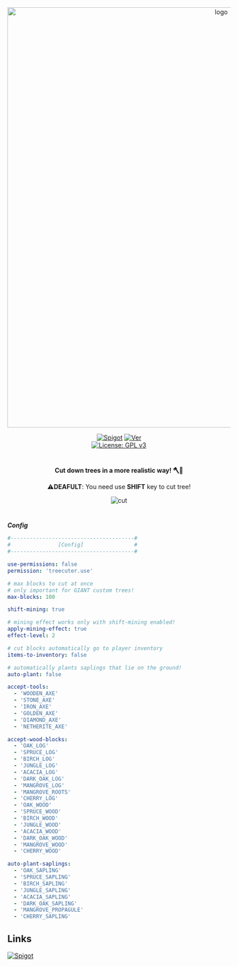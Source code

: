 <div align="center">
  
  <a href="https://github.com/Norbit4/TreeCuter/" target="_blank" rel="noreferrer"> 
  <img src="https://github.com/Norbit4/TreeCuter/assets/46154743/0b99feef-655d-4901-a64f-b71fe3878b9d" width=950" alt="logo"/></a>
                                                                                                                            
  [![Spigot](https://img.shields.io/badge/Download-Spigot-gold.svg)](https://www.spigotmc.org/resources/treecuter.110213/) 
  [![Ver](https://img.shields.io/badge/ver-1.19+-blue.svg)](https://github.com/Norbit4/TreeCuter)                                                                                                                   
  [![License: GPL v3](https://img.shields.io/badge/license-GPLv3-orange.svg)](https://github.com/Norbit4/TreeCuter/blob/master/LICENSE)                                                                                                                          
                                                                         
</div> 

#
                                                                                                                                                                                                                                       

<div align="center">    
                   
  **Cut down trees in a more realistic way! 🪓🌳**    
                   
  ⚠️**DEAFULT**: You need use **SHIFT** key to cut tree!
                                                                                                                            
  ![cut](https://github.com/Norbit4/TreeCuter/assets/46154743/43eed754-8df6-4580-b7f5-3208211a66a4)        
                           
 
</div> 
         
#                                                                                                                          
                                                                                                                            
***Config***
```yml
#---------------------------------------#
#               [Config]                #
#---------------------------------------#

use-permissions: false
permission: 'treecuter.use'

# max blocks to cut at once
# only important for GIANT custom trees!
max-blocks: 100

shift-mining: true

# mining effect works only with shift-mining enabled!
apply-mining-effect: true
effect-level: 2

# cut blocks automatically go to player inventory
items-to-inventory: false

# automatically plants saplings that lie on the ground!
auto-plant: false

accept-tools:
  - 'WOODEN_AXE'
  - 'STONE_AXE'
  - 'IRON_AXE'
  - 'GOLDEN_AXE'
  - 'DIAMOND_AXE'
  - 'NETHERITE_AXE'

accept-wood-blocks:
  - 'OAK_LOG'
  - 'SPRUCE_LOG'
  - 'BIRCH_LOG'
  - 'JUNGLE_LOG'
  - 'ACACIA_LOG'
  - 'DARK_OAK_LOG'
  - 'MANGROVE_LOG'
  - 'MANGROVE_ROOTS'
  - 'CHERRY_LOG'
  - 'OAK_WOOD'
  - 'SPRUCE_WOOD'
  - 'BIRCH_WOOD'
  - 'JUNGLE_WOOD'
  - 'ACACIA_WOOD'
  - 'DARK_OAK_WOOD'
  - 'MANGROVE_WOOD'
  - 'CHERRY_WOOD'

auto-plant-saplings:
  - 'OAK_SAPLING'
  - 'SPRUCE_SAPLING'
  - 'BIRCH_SAPLING'
  - 'JUNGLE_SAPLING'
  - 'ACACIA_SAPLING'
  - 'DARK_OAK_SAPLING'
  - 'MANGROVE_PROPAGULE'
  - 'CHERRY_SAPLING'                                                             
```                                                                                                                    
## Links

 [![Spigot](https://img.shields.io/badge/Download-Spigot-gold.svg)](https://www.spigotmc.org/resources/treecuter.110213/)    
